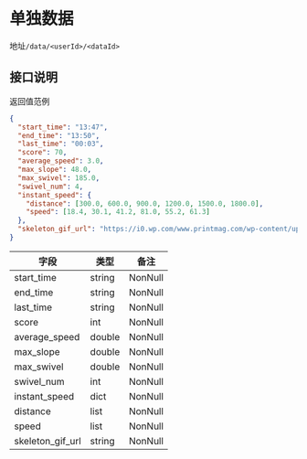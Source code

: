 # 单独数据

地址`/data/<userId>/<dataId>`

## 接口说明

返回值范例

```json
{
  "start_time": "13:47",
  "end_time": "13:50",
  "last_time": "00:03",
  "score": 70,
  "average_speed": 3.0,
  "max_slope": 48.0,
  "max_swivel": 185.0,
  "swivel_num": 4,
  "instant_speed": {
    "distance": [300.0, 600.0, 900.0, 1200.0, 1500.0, 1800.0],
    "speed": [18.4, 30.1, 41.2, 81.0, 55.2, 61.3]
  },
  "skeleton_gif_url": "https://i0.wp.com/www.printmag.com/wp-content/uploads/2021/02/4cbe8d_f1ed2800a49649848102c68fc5a66e53mv2.gif?fit=476%2C280&ssl=1"
}
```

| **字段**           | **类型**    | **备注**  |
|------------------|-----------|---------|
| start_time       | string    | NonNull |
| end_time         | string    | NonNull |
| last_time        | string    | NonNull |
| score            | int       | NonNull |
| average_speed    | double       | NonNull |
| max_slope        | double       | NonNull |
| max_swivel       | double       | NonNull |
| swivel_num       | int       | NonNull |
| instant_speed    | dict      | NonNull |
| distance         | list<double> | NonNull |
| speed            | list<double> | NonNull |
| skeleton_gif_url | string    | NonNull |
